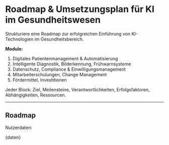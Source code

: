 <!-- roadmap.md -->
# Roadmap & Umsetzungsplan für KI im Gesundheitswesen

Strukturiere eine Roadmap zur erfolgreichen Einführung von KI-Technologien im Gesundheitsbereich.

**Module:**
1. Digitales Patientenmanagement & Automatisierung
2. Intelligente Diagnostik, Bilderkennung, Frühwarnsysteme
3. Datenschutz, Compliance & Einwilligungsmanagement
4. Mitarbeiterschulungen, Change Management
5. Fördermittel, Investitionen

Jeder Block: Ziel, Meilensteine, Verantwortlichkeiten, Erfolgsfaktoren, Abhängigkeiten, Ressourcen.

---

## Roadmap

Nutzerdaten:

{daten}
